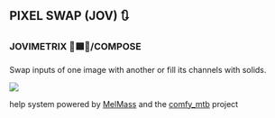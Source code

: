 
<h2>PIXEL SWAP (JOV) 🔃</h2>
<h3>JOVIMETRIX 🔺🟩🔵/COMPOSE</h3>
<p>Swap inputs of one image with another or fill its channels with solids.</p>

![](https://raw.githubusercontent.com/Amorano/Jovimetrix-examples/master/node/PIXEL%20SWAP/PIXEL%20SWAP.gif)

help system powered by [MelMass](https://github.com/melMass) and the [comfy_mtb](https://github.com/melMass/comfy_mtb) project
